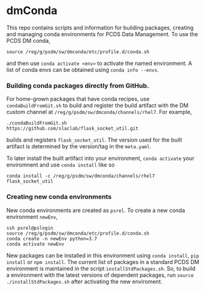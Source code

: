 # dmConda
This repo contains scripts and information for building packages, creating and managing conda environments for PCDS Data Management.
To use the PCDS DM conda, 
```
source /reg/g/psdm/sw/dmconda/etc/profile.d/conda.sh
```
and then use `conda activate <env>` to activate the named environment.
A list of conda envs can be obtained using `conda info --envs`.


### Building conda packages directly from GitHub.
For home-grown packages that have conda recipes, use `condaBuildFromGit.sh` to
build and register the build artifact with the DM custom channel at `/reg/g/psdm/sw/dmconda/channels/rhel7`.
For example, 
```
./condaBuildFromGit.sh https://github.com/slaclab/flask_socket_util.git
```
builds and registers `flask_socket_util`. The version used for the built artifact is determined by the version/tag in the `meta.yaml`.

To later install the built artifact into your environment, `conda activate` your enviromnent and use `conda install` like so
```
conda install -c /reg/g/psdm/sw/dmconda/channels/rhel7 flask_socket_util
```
 
### Creating new conda environments
New conda environments are created as `psrel`. To create a new conda environment `newEnv`, 
```
ssh psrel@pslogin
source /reg/g/psdm/sw/dmconda/etc/profile.d/conda.sh
conda create -n newEnv python=3.7 
conda activate newEnv
```
New packages can be installed in this environment using `conda install`, `pip install` or `npm install`.
The current list of packages in a standard PCDS DM environment is maintained in the script `installStdPackages.sh`.
So, to build a environment with the latest versions of dependent packages, run `source ./installStdPackages.sh` after activating the new enviroment.







